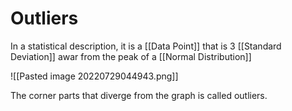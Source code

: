 # Outliers
In a statistical description, it is a [[Data Point]] that is 3 [[Standard Deviation]] awar from the peak of a [[Normal Distribution]]

![[Pasted image 20220729044943.png]]

The corner parts that diverge from the graph is called outliers. 
